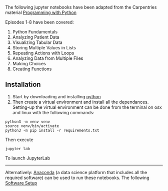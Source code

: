 The following jupyter notebooks have been adapted from the Carpentries material [Programming with Python](https://swcarpentry.github.io/python-novice-inflammation/instructor/)

Episodes 1-8 have been covered:
1. Python Fundamentals
1. Analyzing Patient Data
1. Visualizing Tabular Data
1. Storing Multiple Values in Lists
1. Repeating Actions with Loops
1. Analyzing Data from Multiple Files
1. Making Choices
1. Creating Functions

## Installation
1. Start by downloading and installing [python](https://www.python.org/downloads/)
1. Then create a virtual environment and install all the dependances.
Setting-up the virtual environment can be done from the terminal on osx and linux with the following commands:
```
python3 -m venv venv
source venv/bin/activate
python3 -m pip install -r requirements.txt

```
Then execute

```jupyter lab```

To launch JupyterLab

---
Alternatively: [Anaconda](https://www.anaconda.com/) (a data science platform that includes all the required software) can be used to run these notebooks. The following [Software Setup](https://swcarpentry.github.io/python-novice-inflammation/instructor/index.html#setup) 

